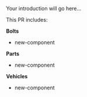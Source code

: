 <!--
  Complete the sections below when creating new pull requests.
  Please provide enough information to make this PR easy to understand and review.
  Delete comments like this once you're done.
-->

<!-- What is the PR about? -->
Your introduction will go here...

<!-- What new components have been added? (delete sections if not needed) -->
This PR includes:

**Bolts**
- new-component

**Parts**
- new-component

**Vehicles**
- new-component
